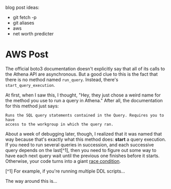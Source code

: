 blog post ideas:
  - git fetch -p
  - git aliases
  - aws
  - net worth predicter

# AWS Post

The official boto3 documentation doesn't explicitly say that all of its calls to
the Athena API are asynchronous. But a good clue to this is the fact that there
is no method named `run_query`. Instead, there's `start_query_execution`. 

At first, when I saw this, I thought, "Hey, they just chose a weird name for the
method you use to run a query in Athena." After all, the documentation for this
method just says:

```
Runs the SQL query statements contained in the Query. Requires you to have
access to the workgroup in which the query ran.
```

About a week of debugging later, though, I realized that it was named that way
because that's exactly what this method does: **start** a query execution. If you
need to run several queries in succession, and each successive query depends on
the last[^1], then you need to figure out some way to have each next query wait
until the previous one finishes before it starts. Otherwise, your code turns
into a giant [race condition](link).

[^1] For example, if you're running multiple DDL scripts...

The way around this is...
